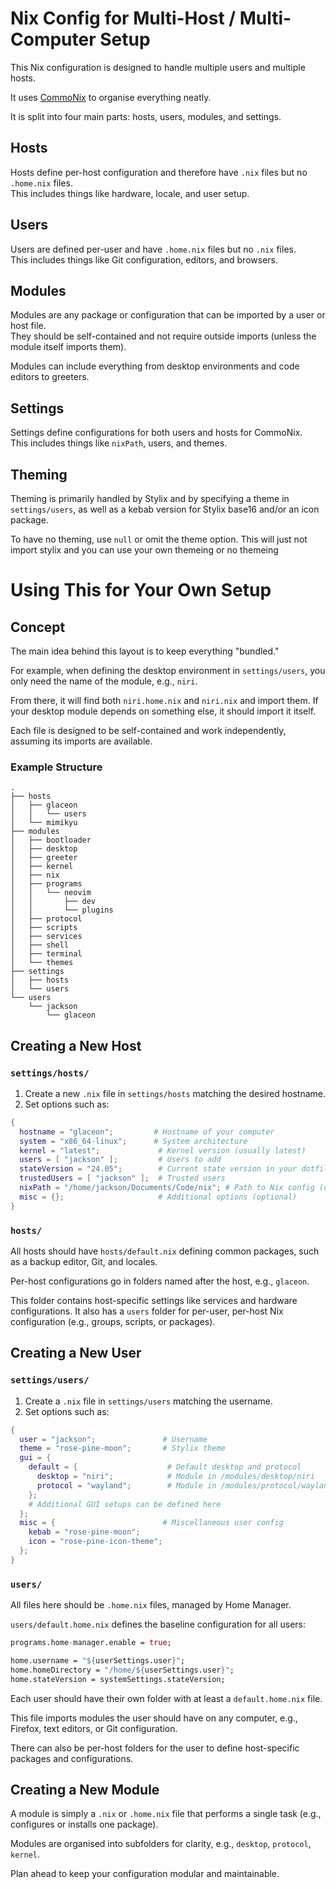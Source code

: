 # Nix Config for Multi-Host / Multi-Computer Setup

This Nix configuration is designed to handle multiple users and multiple hosts.

It uses [CommoNix](https://github.com/McArthur-Alford/commonix) to organise everything neatly.

It is split into four main parts: hosts, users, modules, and settings.

## Hosts
Hosts define per-host configuration and therefore have `.nix` files but no `.home.nix` files.  
This includes things like hardware, locale, and user setup.

## Users
Users are defined per-user and have `.home.nix` files but no `.nix` files.  
This includes things like Git configuration, editors, and browsers.

## Modules
Modules are any package or configuration that can be imported by a user or host file.  
They should be self-contained and not require outside imports (unless the module itself imports them).  

Modules can include everything from desktop environments and code editors to greeters.

## Settings
Settings define configurations for both users and hosts for CommoNix.  
This includes things like `nixPath`, users, and themes.

## Theming
Theming is primarily handled by Stylix and by specifying a theme in `settings/users`, as well as a kebab version for Stylix base16 and/or an icon package.  

To have no theming, use `null` or omit the theme option. This will just not import stylix and
you can use your own themeing or no themeing

# Using This for Your Own Setup

## Concept

The main idea behind this layout is to keep everything "bundled."  

For example, when defining the desktop environment in `settings/users`, you only need the name of the module, e.g., `niri`.  

From there, it will find both `niri.home.nix` and `niri.nix` and import them. If your desktop module depends on something else, it should import it itself.  

Each file is designed to be self-contained and work independently, assuming its imports are available.

### Example Structure

```
.
├── hosts
│   ├── glaceon
│   │   └── users
│   └── mimikyu
├── modules
│   ├── bootloader
│   ├── desktop
│   ├── greeter
│   ├── kernel
│   ├── nix
│   ├── programs
│   │   └── neovim
│   │       ├── dev
│   │       └── plugins
│   ├── protocol
│   ├── scripts
│   ├── services
│   ├── shell
│   ├── terminal
│   └── themes
├── settings
│   ├── hosts
│   └── users
└── users
    └── jackson
        └── glaceon  
```

## Creating a New Host

### `settings/hosts/`

1. Create a new `.nix` file in `settings/hosts` matching the desired hostname.  
2. Set options such as:

```nix
{
  hostname = "glaceon";         # Hostname of your computer
  system = "x86_64-linux";      # System architecture
  kernel = "latest";             # Kernel version (usually latest)
  users = [ "jackson" ];         # Users to add
  stateVersion = "24.05";        # Current state version in your dotfiles
  trustedUsers = [ "jackson" ];  # Trusted users
  nixPath = "/home/jackson/Documents/Code/nix"; # Path to Nix config (default is /etc/nixos)
  misc = {};                     # Additional options (optional)
}
````

### `hosts/`

All hosts should have `hosts/default.nix` defining common packages, such as a backup editor, Git, and locales.

Per-host configurations go in folders named after the host, e.g., `glaceon`.

This folder contains host-specific settings like services and hardware configurations.
It also has a `users` folder for per-user, per-host Nix configuration (e.g., groups, scripts, or packages).

## Creating a New User

### `settings/users/`

1. Create a `.nix` file in `settings/users` matching the username.
2. Set options such as:

```nix
{
  user = "jackson";               # Username
  theme = "rose-pine-moon";       # Stylix theme
  gui = {
    default = {                    # Default desktop and protocol
      desktop = "niri";            # Module in /modules/desktop/niri
      protocol = "wayland";        # Module in /modules/protocol/wayland
    };
    # Additional GUI setups can be defined here
  };
  misc = {                        # Miscellaneous user config
    kebab = "rose-pine-moon";
    icon = "rose-pine-icon-theme";
  };
}
```

### `users/`

All files here should be `.home.nix` files, managed by Home Manager.

`users/default.home.nix` defines the baseline configuration for all users:

```nix
programs.home-manager.enable = true;

home.username = "${userSettings.user}";
home.homeDirectory = "/home/${userSettings.user}";
home.stateVersion = systemSettings.stateVersion;
```

Each user should have their own folder with at least a `default.home.nix` file.

This file imports modules the user should have on any computer, e.g., Firefox, text editors, or Git configuration.

There can also be per-host folders for the user to define host-specific packages and configurations.

## Creating a New Module

A module is simply a `.nix` or `.home.nix` file that performs a single task (e.g., configures or installs one package).

Modules are organised into subfolders for clarity, e.g., `desktop`, `protocol`, `kernel`.

Plan ahead to keep your configuration modular and maintainable.
